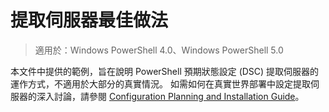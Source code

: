 # 提取伺服器最佳做法

>適用於：Windows PowerShell 4.0、Windows PowerShell 5.0

本文件中提供的範例，旨在說明 PowerShell 預期狀態設定 (DSC) 提取伺服器的運作方式，不適用於大部分的真實情況。 如需如何在真實世界部署中設定提取伺服器的深入討論，請參閱 [Configuration Planning and Installation Guide](https://github.com/PowerShell/Whitepapers/blob/master/PullServerCPIG/PullServerCPIG.md)。

<!--HONumber=Feb16_HO4-->


